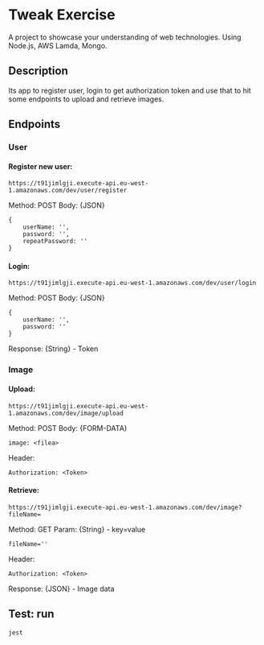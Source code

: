 # Tweak Exercise

A project to showcase your understanding of web technologies.
Using Node.js, AWS Lamda, Mongo.

## Description

Its app to register user, login to get authorization token and use that to hit 
some endpoints to upload and retrieve images. 

## Endpoints

### User

#### Register new user:

``https://t91jimlgji.execute-api.eu-west-1.amazonaws.com/dev/user/register`` 

Method: POST
Body: {JSON}
```
{
    userName: '',
    password: '',
    repeatPassword: ''
}
```


#### Login:

``https://t91jimlgji.execute-api.eu-west-1.amazonaws.com/dev/user/login`` 

Method: POST
Body: {JSON}
```
{
    userName: '',
    password: ''
}
```
Response: {String} - Token

### Image

#### Upload:

``https://t91jimlgji.execute-api.eu-west-1.amazonaws.com/dev/image/upload`` 

Method: POST
Body: {FORM-DATA}
```
image: <filea>
```
Header: 

```
Authorization: <Token>
```

#### Retrieve:

``https://t91jimlgji.execute-api.eu-west-1.amazonaws.com/dev/image?fileName=`` 

Method: GET
Param: {String} - key=value
```
fileName=''
```
Header: 

```
Authorization: <Token>
```

Response: {JSON} - Image data

## Test:  run
```
jest
```
